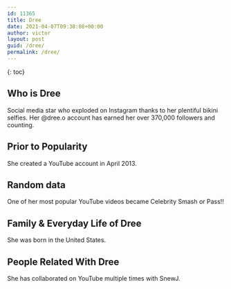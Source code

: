```yaml
---
id: 11365
title: Dree
date: 2021-04-07T09:38:08+00:00
author: victor
layout: post
guid: /dree/
permalink: /dree/
---
```



{: toc}


## Who is Dree



Social media star who exploded on Instagram thanks to her plentiful bikini selfies. Her @dree.o account has earned her over 370,000 followers and counting.

                
                
                
## Prior to Popularity



She created a YouTube account in April 2013.

                
                
                
## Random data



One of her most popular YouTube videos became Celebrity Smash or Pass!!

                
                
                
## Family & Everyday Life of Dree



She was born in the United States.

                
                
                
## People Related With Dree



She has collaborated on YouTube multiple times with SnewJ.

                
              
            
          
          
          